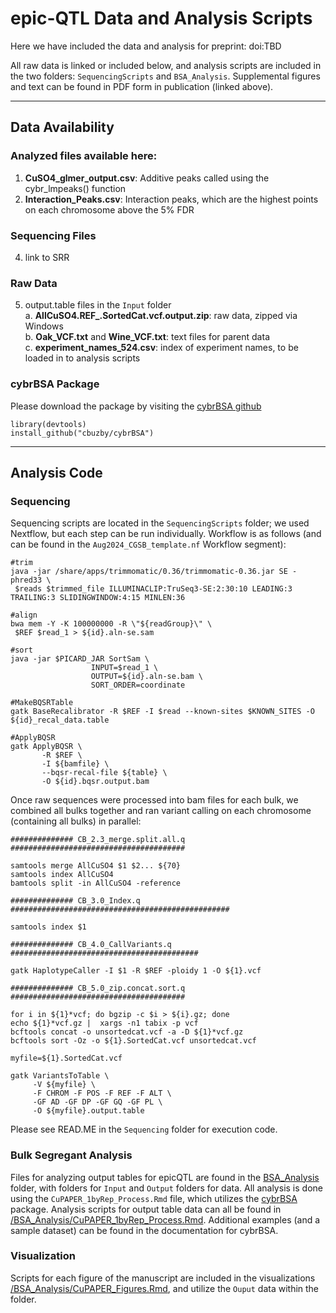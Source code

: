 # epic-QTL Data and Analysis Scripts
 
Here we have included the data and analysis for preprint: doi:TBD

All raw data is linked or included below, and analysis scripts are included in the two folders: `SequencingScripts` and `BSA_Analysis`. Supplemental figures and text can be found in PDF form in publication (linked above).

***  

## Data Availability
### Analyzed files available here:
1. **CuSO4_glmer_output.csv**: Additive peaks called using the cybr_lmpeaks() function
2. **Interaction_Peaks.csv**: Interaction peaks, which are the highest points on each chromosome above the 5% FDR
   
### Sequencing Files
4. link to SRR

### Raw Data
5. output.table files in the `Input` folder  
   a. **AllCuSO4.REF_.SortedCat.vcf.output.zip**: raw data, zipped via Windows  
   b. **Oak_VCF.txt** and **Wine_VCF.txt**: text files for parent data  
   c. **experiment_names_524.csv**: index of experiment names, to be loaded in to analysis scripts  

### cybrBSA Package
Please download the package by visiting the [cybrBSA github](https://github.com/cbuzby/cybrBSA)
```
library(devtools)
install_github("cbuzby/cybrBSA")
```

***  

## Analysis Code
### Sequencing
Sequencing scripts are located in the `SequencingScripts` folder; we used Nextflow, but each step can be run individually. Workflow is as follows (and can be found in the `Aug2024_CGSB_template.nf` Workflow segment):  
```
#trim
java -jar /share/apps/trimmomatic/0.36/trimmomatic-0.36.jar SE -phred33 \
 $reads $trimmed_file ILLUMINACLIP:TruSeq3-SE:2:30:10 LEADING:3 TRAILING:3 SLIDINGWINDOW:4:15 MINLEN:36

#align
bwa mem -Y -K 100000000 -R \"${readGroup}\" \
 $REF $read_1 > ${id}.aln-se.sam

#sort
java -jar $PICARD_JAR SortSam \
                  INPUT=$read_1 \
                  OUTPUT=${id}.aln-se.bam \
                  SORT_ORDER=coordinate

#MakeBQSRTable
gatk BaseRecalibrator -R $REF -I $read --known-sites $KNOWN_SITES -O ${id}_recal_data.table

#ApplyBQSR
gatk ApplyBQSR \
	   -R $REF \
	   -I ${bamfile} \
	   --bqsr-recal-file ${table} \
	   -O ${id}.bqsr.output.bam
```

Once raw sequences were processed into bam files for each bulk, we combined all bulks together and ran variant calling on each chromosome (containing all bulks) in parallel:
```
############## CB_2.3_merge.split.all.q #######################################

samtools merge AllCuSO4 $1 $2... ${70}
samtools index AllCuSO4
bamtools split -in AllCuSO4 -reference

############## CB_3.0_Index.q #################################################

samtools index $1

############## CB_4.0_CallVariants.q ##########################################

gatk HaplotypeCaller -I $1 -R $REF -ploidy 1 -O ${1}.vcf

############## CB_5.0_zip.concat.sort.q #######################################

for i in ${1}*vcf; do bgzip -c $i > ${i}.gz; done
echo ${1}*vcf.gz |  xargs -n1 tabix -p vcf
bcftools concat -o unsortedcat.vcf -a -D ${1}*vcf.gz
bcftools sort -Oz -o ${1}.SortedCat.vcf unsortedcat.vcf

myfile=${1}.SortedCat.vcf

gatk VariantsToTable \
     -V ${myfile} \
     -F CHROM -F POS -F REF -F ALT \
     -GF AD -GF DP -GF GQ -GF PL \
     -O ${myfile}.output.table
```

Please see READ.ME in the `Sequencing` folder for execution code.

### Bulk Segregant Analysis
Files for analyzing output tables for epicQTL are found in the [BSA_Analysis](https://github.com/Siegallab/epicQTL/tree/main/BSA_Analysis) folder, with folders for `Input` and `Output` folders for data. All analysis is done using the `CuPAPER_1byRep_Process.Rmd` file, which utilizes the [cybrBSA](https://github.com/cbuzby/cybrBSA) package. Analysis scripts for output table data can all be found in [/BSA_Analysis/CuPAPER_1byRep_Process.Rmd](https://github.com/Siegallab/epicQTL/blob/main/BSA_Analysis/CuPAPER_1byRep_Process.Rmd). Additional examples (and a sample dataset) can be found in the documentation for cybrBSA.

### Visualization
Scripts for each figure of the manuscript are included in the visualizations [/BSA_Analysis/CuPAPER_Figures.Rmd](https://github.com/Siegallab/epicQTL/blob/main/BSA_Analysis/CuPAPER_Figures.Rmd), and utilize the `Ouput` data within the folder. 

